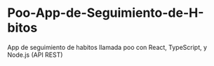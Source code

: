 # Poo-App-de-Seguimiento-de-H-bitos
App de seguimiento de habitos llamada poo con React, TypeScript, y Node.js (API REST)
